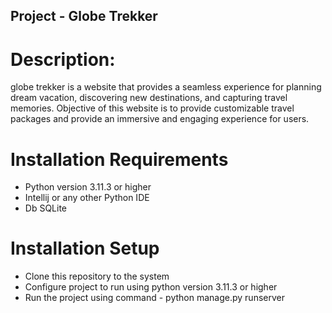 ## Project - Globe Trekker

# Description:
globe trekker is a website that provides a seamless experience for planning dream vacation, discovering new destinations,
and capturing travel memories. Objective of this website is to provide customizable travel packages and provide
an immersive and engaging experience for users.

# Installation Requirements
- Python version 3.11.3 or higher
- Intellij or any other Python IDE
- Db SQLite

# Installation Setup
- Clone this repository to the system
- Configure project to run using python version 3.11.3 or higher
- Run the project using command - python manage.py runserver
